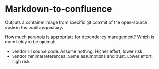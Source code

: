 # Markdown-to-confluence

Outputs a container image from specific git commit of the open-source code in the public repository.

How much paranoia is appropriate for dependency management?
Which is more liekly to be optimal: 
- vendor all source code. Assume nothing. Higher effort, lower risk.
- vendor minimal references. Some assumptions and trust. Lower effort, high risk.
